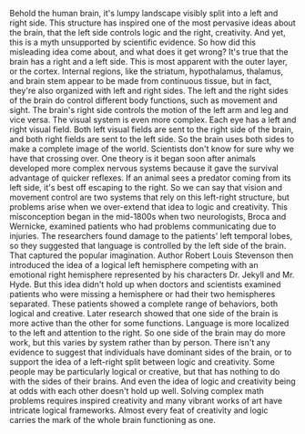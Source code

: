
Behold the human brain,
it&#39;s lumpy landscape visibly split into
a left and right side.
This structure has inspired one of 
the most pervasive ideas about the brain,
that the left side controls logic
and the right, creativity.
And yet, this is a myth unsupported
by scientific evidence.
So how did this misleading idea
come about,
and what does it get wrong?
It&#39;s true that the brain has a right
and a left side.
This is most apparent 
with the outer layer, or the cortex.
Internal regions, like the striatum,
hypothalamus,
thalamus,
and brain stem
appear to be made from continuous tissue,
but in fact, they&#39;re also organized
with left and right sides.
The left and the right sides of the brain
do control different body functions,
such as movement and sight.
The brain&#39;s right side controls the motion
of the left arm and leg and vice versa.
The visual system is even more complex.
Each eye has a left 
and right visual field.
Both left visual fields are sent
to the right side of the brain,
and both right fields 
are sent to the left side.
So the brain uses both sides to make
a complete image of the world.
Scientists don&#39;t know for sure
why we have that crossing over.
One theory is it began soon after animals
developed more complex nervous systems
because it gave the survival advantage
of quicker reflexes.
If an animal sees a predator coming
from its left side,
it&#39;s best off escaping to the right.
So we can say that vision 
and movement control are two systems
that rely on this left-right structure,
but problems arise when we over-extend
that idea to logic and creativity.
This misconception began in 
the mid-1800s
when two neurologists, Broca and Wernicke,
examined patients who had problems
communicating due to injuries.
The researchers found damage to
the patients&#39; left temporal lobes,
so they suggested that language is
controlled by the left side of the brain.
That captured the popular imagination.
Author Robert Louis Stevenson
then introduced the idea 
of a logical left hemisphere
competing with an emotional 
right hemisphere
represented by his characters
Dr. Jekyll and Mr. Hyde.
But this idea didn&#39;t hold up when doctors
and scientists
examined patients who were missing
a hemisphere
or had their two hemispheres separated.
These patients showed a complete
range of behaviors,
both logical and creative.
Later research showed that one side
of the brain is more active than the other
for some functions.
Language is more localized to the left
and attention to the right.
So one side of the brain may do more work,
but this varies by system
rather than by person.
There isn&#39;t any evidence to suggest
that individuals have dominant 
sides of the brain,
or to support the idea 
of a left-right split
between logic and creativity.
Some people may be particularly logical
or creative,
but that has nothing to do with the sides
of their brains.
And even the idea of logic and creativity
being at odds with each other
doesn&#39;t hold up well.
Solving complex math problems requires
inspired creativity
and many vibrant works of art
have intricate logical frameworks.
Almost every feat of creativity and logic
carries the mark of the whole brain
functioning as one.
